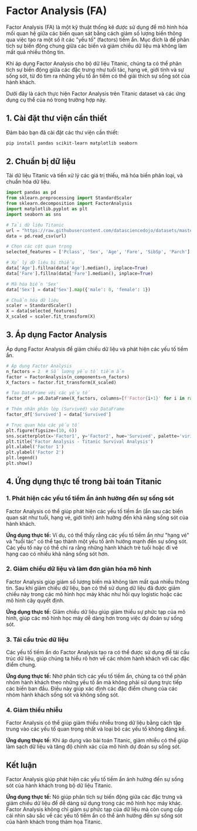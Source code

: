 # Factor Analysis (FA)

Factor Analysis (FA) là một kỹ thuật thống kê được sử dụng để mô hình hóa mối quan hệ giữa các biến quan sát bằng cách giảm số lượng biến thông qua việc tạo ra một số ít các "yếu tố" (factors) tiềm ẩn. Mục đích là để phân tích sự biến động chung giữa các biến và giảm chiều dữ liệu mà không làm mất quá nhiều thông tin.

Khi áp dụng Factor Analysis cho bộ dữ liệu Titanic, chúng ta có thể phân tích sự biến động giữa các đặc trưng như tuổi tác, hạng vé, giới tính và sự sống sót, từ đó tìm ra những yếu tố ẩn tiềm có thể giải thích sự sống sót của hành khách.

Dưới đây là cách thực hiện Factor Analysis trên Titanic dataset và các ứng dụng cụ thể của nó trong trường hợp này.

## 1. Cài đặt thư viện cần thiết

Đảm bảo bạn đã cài đặt các thư viện cần thiết:

```bash
pip install pandas scikit-learn matplotlib seaborn
```

## 2. Chuẩn bị dữ liệu

Tải dữ liệu Titanic và tiền xử lý các giá trị thiếu, mã hóa biến phân loại, và chuẩn hóa dữ liệu.

```python
import pandas as pd
from sklearn.preprocessing import StandardScaler
from sklearn.decomposition import FactorAnalysis
import matplotlib.pyplot as plt
import seaborn as sns

# Tải dữ liệu Titanic
url = "https://raw.githubusercontent.com/datasciencedojo/datasets/master/titanic.csv"
data = pd.read_csv(url)

# Chọn các cột quan trọng
selected_features = ['Pclass', 'Sex', 'Age', 'Fare', 'SibSp', 'Parch']

# Xử lý dữ liệu bị thiếu
data['Age'].fillna(data['Age'].median(), inplace=True)
data['Fare'].fillna(data['Fare'].median(), inplace=True)

# Mã hóa biến 'Sex'
data['Sex'] = data['Sex'].map({'male': 0, 'female': 1})

# Chuẩn hóa dữ liệu
scaler = StandardScaler()
X = data[selected_features]
X_scaled = scaler.fit_transform(X)
```

## 3. Áp dụng Factor Analysis

Áp dụng Factor Analysis để giảm chiều dữ liệu và phát hiện các yếu tố tiềm ẩn.

```python
# Áp dụng Factor Analysis
n_factors = 2  # Số lượng yếu tố tiềm ẩn
factor = FactorAnalysis(n_components=n_factors)
X_factors = factor.fit_transform(X_scaled)

# Tạo DataFrame với các yếu tố
factor_df = pd.DataFrame(X_factors, columns=[f'Factor{i+1}' for i in range(n_factors)])

# Thêm nhãn phân lớp (Survived) vào DataFrame
factor_df['Survived'] = data['Survived']

# Trực quan hóa các yếu tố
plt.figure(figsize=(10, 6))
sns.scatterplot(x='Factor1', y='Factor2', hue='Survived', palette='viridis', data=factor_df, s=100)
plt.title('Factor Analysis - Titanic Survival Analysis')
plt.xlabel('Factor 1')
plt.ylabel('Factor 2')
plt.legend()
plt.show()
```

## 4. Ứng dụng thực tế trong bài toán Titanic

### 1. Phát hiện các yếu tố tiềm ẩn ảnh hưởng đến sự sống sót

Factor Analysis có thể giúp phát hiện các yếu tố tiềm ẩn (ẩn sau các biến quan sát như tuổi, hạng vé, giới tính) ảnh hưởng đến khả năng sống sót của hành khách.

**Ứng dụng thực tế:** Ví dụ, có thể thấy rằng các yếu tố tiềm ẩn như "hạng vé" và "tuổi tác" có thể tạo thành một yếu tố ảnh hưởng mạnh đến sự sống sót. Các yếu tố này có thể chỉ ra rằng những hành khách trẻ tuổi hoặc đi vé hạng cao có nhiều khả năng sống sót hơn.

### 2. Giảm chiều dữ liệu và làm đơn giản hóa mô hình

Factor Analysis giúp giảm số lượng biến mà không làm mất quá nhiều thông tin. Sau khi giảm chiều dữ liệu, bạn có thể sử dụng dữ liệu đã được giảm chiều này trong các mô hình học máy khác như hồi quy logistic hoặc các mô hình cây quyết định.

**Ứng dụng thực tế:** Giảm chiều dữ liệu giúp giảm thiểu sự phức tạp của mô hình, giúp các mô hình học máy dễ dàng hơn trong việc dự đoán sự sống sót.

### 3. Tái cấu trúc dữ liệu

Các yếu tố tiềm ẩn do Factor Analysis tạo ra có thể được sử dụng để tái cấu trúc dữ liệu, giúp chúng ta hiểu rõ hơn về các nhóm hành khách với các đặc điểm chung.

**Ứng dụng thực tế:** Nhờ phân tích các yếu tố tiềm ẩn, chúng ta có thể phân nhóm hành khách theo những yếu tố ẩn mà không phải sử dụng trực tiếp các biến ban đầu. Điều này giúp xác định các đặc điểm chung của các nhóm hành khách sống sót và không sống sót.

### 4. Giảm thiểu nhiễu

Factor Analysis có thể giúp giảm thiểu nhiễu trong dữ liệu bằng cách tập trung vào các yếu tố quan trọng nhất và loại bỏ các yếu tố không đáng kể.

**Ứng dụng thực tế:** Khi áp dụng vào bài toán Titanic, giảm nhiễu có thể giúp làm sạch dữ liệu và tăng độ chính xác của mô hình dự đoán sự sống sót.

## Kết luận

Factor Analysis giúp phát hiện các yếu tố tiềm ẩn ảnh hưởng đến sự sống sót của hành khách trong bộ dữ liệu Titanic.

**Ứng dụng thực tế:** Nó giúp phân tích sự biến động giữa các đặc trưng và giảm chiều dữ liệu để dễ dàng sử dụng trong các mô hình học máy khác. Factor Analysis không chỉ giảm sự phức tạp của dữ liệu mà còn cung cấp cái nhìn sâu sắc về các yếu tố tiềm ẩn có thể ảnh hưởng đến sự sống sót của hành khách trong thảm họa Titanic.

